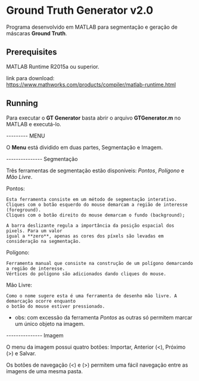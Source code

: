 # Ground Truth Generator v2.0

Programa desenvolvido em MATLAB para segmentação e geração de máscaras **Ground Truth**.

## Prerequisites

MATLAB Runtime R2015a ou superior.

link para download: https://www.mathworks.com/products/compiler/matlab-runtime.html

## Running

Para executar o **GT Generator** basta abrir o arquivo **GTGenerator.m** no MATLAB e executá-lo.

--------- MENU

O **Menu** está dividido em duas partes, Segmentação e Imagem.

--------------- Segmentação

Três ferramentas de segmentação estão disponíveis: *Pontos*, *Polígono* e *Mão Livre*.

Pontos:

	Esta ferramenta consiste em um método de segmentação interativo.
	Cliques com o botão esquerdo do mouse demarcam a região de interesse (foreground).
	Cliques com o botão direito do mouse demarcam o fundo (background);

	A barra deslizante regula a importância da posição espacial dos pixels. Para um valor
	igual a **zero**, apenas as cores dos píxels são levadas em consideração na segmentação.

Polígono:

	Ferramenta manual que consiste na construção de um polígono demarcando a região de interesse.
	Vértices do polígono são adicionados dando cliques do mouse.

Mão Livre:

	Como o nome sugere esta é uma ferramenta de desenho mão livre. A demarcação ocorre enquanto
	o botão do mouse estiver pressionado.

* obs: com excessão da ferramenta *Pontos* as outras só permitem marcar um único objeto na imagem.

--------------- Imagem

O menu da imagem possui quatro botões: Importar, Anterior (<), Próximo (>) e Salvar.

Os botões de navegação (<) e (>) permitem uma fácil navegação entre as imagens de uma mesma pasta.